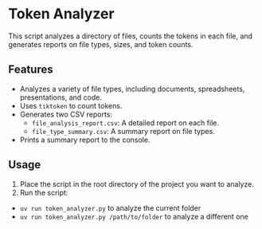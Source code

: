 # Token Analyzer

This script analyzes a directory of files, counts the tokens in each file, and generates reports on file types, sizes, and token counts.

## Features

- Analyzes a variety of file types, including documents, spreadsheets, presentations, and code.
- Uses `tiktoken` to count tokens.
- Generates two CSV reports:
    - `file_analysis_report.csv`: A detailed report on each file.
    - `file_type_summary.csv`: A summary report on file types.
- Prints a summary report to the console.

## Usage

1. Place the script in the root directory of the project you want to analyze.
2. Run the script:

- `uv run token_analyzer.py` to analyze the current folder
- `uv run token_analyzer.py /path/to/folder` to analyze a different one
